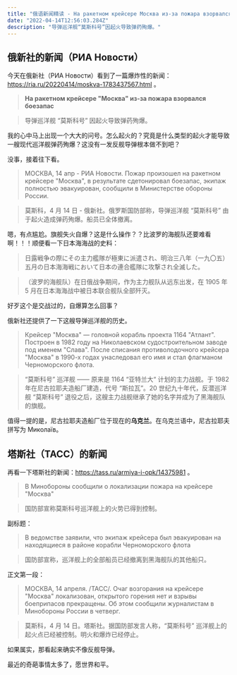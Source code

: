 ```yaml
---
title: "俄语新闻精读 - На ракетном крейсере Москва из-за пожара взорвался боезапас"
date: "2022-04-14T12:56:03.284Z"
description: "导弹巡洋舰“莫斯科号”因起火导致弹药殉爆。"
---
```


## 俄新社的新闻（РИА Новости）

今天在俄新社（РИА Новости）看到了一篇爆炸性的新闻：https://ria.ru/20220414/moskva-1783437567.html 。

> **На ракетном крейсере "Москва" из-за пожара взорвался боезапас**

> 导弹巡洋舰 “莫斯科号” 因起火导致弹药殉爆。

我的心中马上出现一个大大的问号。怎么起火的？究竟是什么类型的起火才能导致一艘现代巡洋舰弹药殉爆？这没有一发反舰导弹根本做不到吧？

没事，接着往下看。

> МОСКВА, 14 апр - РИА Новости. Пожар произошел на ракетном крейсере "Москва", в результате сдетонировал боезапас, экипаж полностью эвакуирован, сообщили в Министерстве обороны России.

> 莫斯科，4 月 14 日 - 俄新社。俄罗斯国防部称，导弹巡洋舰 “莫斯科号” 由于起火造成弹药殉爆。船员已全体撤离。

嗯，有点尴尬。旗舰失火自爆？这是什么操作？？比波罗的海舰队还要难看啊！！！顺便看一下日本海海战的史料：

> 日露戦争の際にその主力艦隊が極東に派遣され、明治三八年（一九〇五）五月の日本海海戦において日本の連合艦隊に攻撃され全滅した。

> （波罗的海舰队）在日俄战争期间，作为主力舰队从远东出发，在 1905 年 5 月在日本海海战中被日本联合舰队全部歼灭。

好歹这个是交战过的，自爆算怎么回事？

俄新社还提供了一下这艘导弹巡洋舰的历史。

> Крейсер "Москва" — головной корабль проекта 1164 "Атлант". Построен в 1982 году на Николаевском судостроительном заводе под именем "Слава". После списания противолодочного крейсера "Москва" в 1990-х годах унаследовал его имя и стал флагманом Черноморского флота.

> “莫斯科号” 巡洋舰 —— 原来是 1164 “亚特兰大“ 计划的主力战舰。于 1982 年在尼古拉耶夫造船厂建造，代号 “斯拉瓦”。20 世纪九十年代，反潜巡洋舰 “莫斯科号” 退役之后，这艘主力战舰继承了她的名字并成为了黑海舰队的旗舰。

值得一提的是，尼古拉耶夫造船厂位于现在的**乌克兰**。在乌克兰语中，尼古拉耶夫拼写为 Миколаїв。

## 塔斯社（ТАСС）的新闻

再看一下塔斯社的新闻：https://tass.ru/armiya-i-opk/14375981 。

> В Минобороны сообщили о локализации пожара на крейсере "Москва"

> 国防部宣称莫斯科号巡洋舰上的火势已得到控制。

副标题：

> В ведомстве заявили, что экипаж крейсера был эвакуирован на находящиеся в районе корабли Черноморского флота

> 国防部宣称，巡洋舰上的全部船员已经撤离到黑海舰队的其他船只。

正文第一段：

> МОСКВА, 14 апреля. /ТАСС/. Очаг возгорания на крейсере "Москва" локализован, открытого горения нет и взрывы боеприпасов прекращены. Об этом сообщили журналистам в Минобороны России в четверг.

> 莫斯科，4 月 14 日。塔斯社。据国防部发言人称，“莫斯科号” 巡洋舰上的起火点已经被控制。明火和爆炸已经停止。

如果属实，那看起来确实不像反舰导弹。

最近的奇葩事情太多了，愿世界和平。